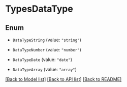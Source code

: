 # TypesDataType

## Enum


* `DataTypeString` (value: `"string"`)

* `DataTypeNumber` (value: `"number"`)

* `DataTypeDate` (value: `"date"`)

* `DataTypeArray` (value: `"array"`)


[[Back to Model list]](../README.md#documentation-for-models) [[Back to API list]](../README.md#documentation-for-api-endpoints) [[Back to README]](../README.md)


